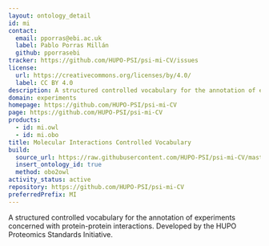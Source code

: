 ```yaml
---
layout: ontology_detail
id: mi
contact:
  email: pporras@ebi.ac.uk
  label: Pablo Porras Millán
  github: pporrasebi
tracker: https://github.com/HUPO-PSI/psi-mi-CV/issues
license:
  url: https://creativecommons.org/licenses/by/4.0/
  label: CC BY 4.0
description: A structured controlled vocabulary for the annotation of experiments concerned with protein-protein interactions.
domain: experiments
homepage: https://github.com/HUPO-PSI/psi-mi-CV
page: https://github.com/HUPO-PSI/psi-mi-CV
products:
  - id: mi.owl
  - id: mi.obo
title: Molecular Interactions Controlled Vocabulary
build:
  source_url: https://raw.githubusercontent.com/HUPO-PSI/psi-mi-CV/master/psi-mi.obo
  insert_ontology_id: true
  method: obo2owl
activity_status: active
repository: https://github.com/HUPO-PSI/psi-mi-CV
preferredPrefix: MI
---
```


A structured controlled vocabulary for the annotation of experiments concerned with protein-protein interactions. Developed by the HUPO Proteomics Standards Initiative.
